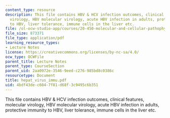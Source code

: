```yaml
---
content_type: resource
description: This file contains HBV & HCV infection outcomes, clinical features, molecular
  virology, HBV molecular virology, acute HBV infection in adults, protective immunity
  to HBV, liver tolerance, immune cells in the liver etc.
file: /ol-ocw-studio-app/courses/20-450-molecular-and-cellular-pathophysiology-be-450-spring-2005/4bdf43dec6047f81d68f3c9495c6b351_hepat_virus_immu.pdf
file_size: 873371
file_type: application/pdf
learning_resource_types:
- Lecture Notes
license: https://creativecommons.org/licenses/by-nc-sa/4.0/
ocw_type: OCWFile
parent_title: Lecture Notes
parent_type: CourseSection
parent_uid: 2aa0972e-3546-9eed-c276-985bd8c0386c
resourcetype: Document
title: hepat_virus_immu.pdf
uid: 4bdf43de-c604-7f81-d68f-3c9495c6b351
---
```

This file contains HBV & HCV infection outcomes, clinical features, molecular virology, HBV molecular virology, acute HBV infection in adults, protective immunity to HBV, liver tolerance, immune cells in the liver etc.